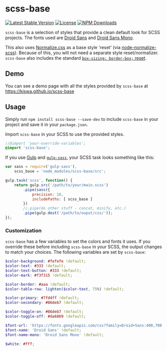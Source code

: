 # scss-base

[![Latest Stable Version](https://img.shields.io/npm/v/scss-base.svg)](https://www.npmjs.com/package/scss-base)
[![License](https://img.shields.io/npm/l/scss-base.svg)](https://www.npmjs.com/package/scss-base)
[![NPM Downloads](https://img.shields.io/npm/dm/scss-base.svg)](https://www.npmjs.com/package/scss-base)

`scss-base` is a selection of styles that provide a clean default look for SCSS projects. The fonts used are [Droid Sans](https://www.google.com/fonts/specimen/Droid+Sans) and [Droid Sans Mono](https://www.google.com/fonts/specimen/Droid+Sans+Mono).

This also uses [Normalize.css](http://necolas.github.io/normalize.css/) as a base style 'reset' (via [node-normalize-scss](https://www.npmjs.com/package/node-normalize-scss)). Because of this, you will not need a separate style reset/normalizer. `scss-base` also includes the standard [`box-sizing: border-box;` reset](http://www.paulirish.com/2012/box-sizing-border-box-ftw/).

## Demo

You can see a demo page with all the styles provided by `scss-base` at https://kiswa.github.io/scss-base

## Usage

Simply run `npm install scss-base --save-dev` to include `scss-base` in your project and save it in your `package.json`.

Import `scss-base` in your SCSS to use the provided styles.

```scss
//@import 'your-override-variables';
@import 'scss-base';
```

If you use [Gulp](http://gulpjs.com/) and [`gulp-sass`](https://www.npmjs.com/package/gulp-sass), your SCSS task looks something like this:

```javascript
var sass = require('gulp-sass'),
    scss_base = 'node_modules/scss-base/src';

gulp.task('scss', function() {
    return gulp.src('/path/to/your/main.scss')
        .pipe(sass({
            precision: 10,
            includePaths: [ scss_base ]
        })
        //.pipe(do other stuff - concat, minify, etc.)
        .pipe(gulp.dest('/path/to/ouput/css/'));
});
```

### Customization

`scss-base` has a few variables to set the colors and fonts it uses. If you override these before including `scss-base` in your SCSS, the output changes to match your choices. The following variables are set by `scss-base`:

```scss
$color-background: #fefefe !default;
$color-text: #333 !default;
$color-text-button: #333 !default;
$color-mark: #f3f315 !default;

$color-border: #aaa !default;
$color-table-row: lighten($color-text, 75%) !default;

$color-primary: #7fd4ff !default;
$color-secondary: #86deb7 !default;

$color-toggle-on: #86deb7 !default;
$color-toggle-off: #da6869 !default;

$font-url: 'https://fonts.googleapis.com/css?family=Droid+Sans:400,700|Droid+Sans+Mono' !default;
$font-name: 'Droid Sans' !default;
$font-name-mono: 'Droid Sans Mono' !default;

$white: #fff;
```
